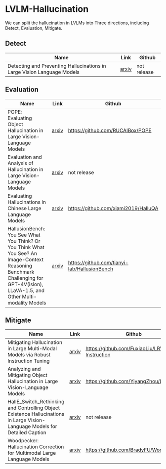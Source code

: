 ﻿# LVLM-Hallucination
We can split the hallucination in LVLMs into Three directions, including Detect, Evaluation, Mitigate.

## Detect
|  Name   | Link  | Github|
|  ----  | ----  | ----|
| Detecting and Preventing Hallucinations in Large Vision Language Models  | [arxiv](https://arxiv.org/abs/2308.06394) | not release |
## Evaluation
|  Name   | Link  | Github|
|  ----  | ----  | ----|
| POPE:  Evaluating Object Hallucination in Large Vision-Language Models   | [arxiv](https://arxiv.org/abs/2305.10355) | https://github.com/RUCAIBox/POPE |
| Evaluation and Analysis of Hallucination in Large Vision-Language Models  | [arxiv](https://arxiv.org/abs/2308.15126) | not release |
| Evaluating Hallucinations in Chinese Large Language Models| [arxiv](https://arxiv.org/abs/2310.03368) | https://github.com/xiami2019/HalluQA |
| HallusionBench: You See What You Think? Or You Think What You See? An Image-Context Reasoning Benchmark Challenging for GPT-4V(ision), LLaVA-1.5, and Other Multi-modality Models  | [arxiv](https://arxiv.org/abs/2310.14566) | https://github.com/tianyi-lab/HallusionBench |
## Mitigate
|  Name   | Link  | Github|
|  ----  | ----  | ----|
| Mitigating Hallucination in Large Multi-Modal Models via Robust Instruction Tuning   | [arxiv](http://arxiv.org/abs/2306.14565) | https://github.com/FuxiaoLiu/LRV-Instruction |
| Analyzing and Mitigating Object Hallucination in Large Vision-Language Models |[arxiv](https://arxiv.org/pdf/2310.00754.pdf)|https://github.com/YiyangZhou/LURE|
| HallE_Switch_Rethinking and Controlling Object Existence Hallucinations in Large Vision-Language Models for Detailed Caption |[arxiv](https://arxiv.org/pdf/2310.01779v1.pdf)| not release |
|Woodpecker: Hallucination Correction for Multimodal Large Language Models|[arxiv](https://arxiv.org/abs/2310.16045)|https://github.com/BradyFU/Woodpecker|
